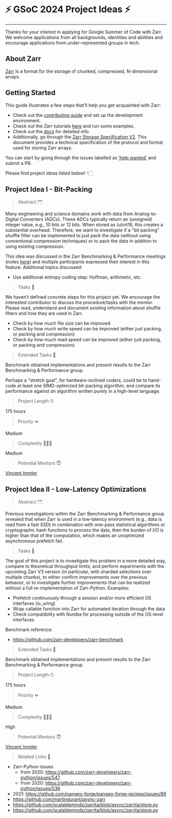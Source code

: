 # ⚡️ GSoC 2024 Project Ideas ⚡️

---

Thanks for your interest in applying for Google Summer of Code with Zarr. We welcome applications from all backgrounds, identities and abilities and encourage
applications from under-represented groups in tech.

## About Zarr

[Zarr](https://zarr.dev/) is a format for the storage of chunked, compressed, N-dimensional arrays.

## Getting Started

This guide illustrates a few steps that’ll help you get acquainted with Zarr:

- Check out the [contributing guide](https://zarr.readthedocs.io/en/stable/contributing.html) and set up the development environment.
- Check out the Zarr tutorials [here](https://zarr.readthedocs.io/en/stable/tutorial.html) and run some examples.
- Check out the [docs](https://zarr.readthedocs.io/en/stable/genindex.html) for detailed info.
- Additionally, go through the [Zarr Storage Specification V2](https://zarr.readthedocs.io/en/stable/spec/v2.html). This document provides a technical specification of the protocol and format used for storing Zarr arrays.

You can start by going through the issues labelled as [‘help wanted'](https://github.com/zarr-developers/zarr-python/issues?q=label%3A%22help+wanted%22+is%3Aissue+is%3Aopen) and submit a PR.

Please find project ideas listed below! 👇🏻

## Project Idea I - Bit-Packing

> Abstract  🗂

Many engineering and science domains work with data from Analog-to-Digital Converters (ADCs). These ADCs typically return an (unsigned) integer value, e.g., 10 bits or 12 bits. When stored as (u)int16, this creates a substantial overhead. Therefore, we want to investigate if a "bit packing" shuffle filter can be implemented to just pack the data (without using conventional compression techniques) or to pack the data in addition to using existing compression.

This idea was discussed in the Zarr Benchmarking & Performance meetings (notes [here](https://docs.google.com/document/d/1s5VBWqyh_MliVZCy9KK8ZnMy2pIeKF5pTLI2XWZ0MNE/edit?usp=sharing)) and multiple participants expressed their interest in this feature. Additional topics discussed:

- Use additional entropy coding step: Huffman, arithmetic, etc.

> Tasks 📝

We haven’t defined concrete steps for this project yet. We encourage the interested contributor to discuss the procedure/tasks with the mentor. Please read, understand and document existing information about shuffle filters and how they are used in Zarr.

- Check by how much file size can be improved
- Check by how much write speed can be improved (either just packing, or packing and compression)
- Check by how much read speed can be improved (either just packing, or packing and compression)

> Extended Tasks 📝

Benchmark obtained implementations and present results to the Zarr Benchmarking & Performance group.

Perhaps a "stretch goal", for hardware-inclined coders, could be to hand-code at least one SIMD-optimized bit-packing algorithm, and compare its performance against an algorithm written purely in a high-level language.

> Project Length ⏰

175 hours

> Priority ⏩

Medium

> Complexity 👨🏻‍💻

Medium

> Potential Mentors 😇

[Vincent Immler](mailto:vincent.immler@oregonstate.edu)

## Project Idea II - Low-Latency Optimizations

> Abstract  🗂

Previous investigations within the Zarr Benchmarking & Performance group revealed that when Zarr is used in a low-latency environment (e.g., data is read from a fast SSD) in combination with one-pass statistical algorithms or cryptographic hash functions to process the data, then the burden of I/O is higher than that of the computation, which makes an unoptimized asynchronous prefetch fail.

> Tasks 📝

The goal of this project is to investigate this problem in a more detailed way, compare to theoretical throughput limits, and perform experiments with the upcoming Zarr V3 version (in particular, with sharded selections over multiple chunks), to either confirm improvements over the previous behavior, or to investigate further improvements that can be realized without a full re-implementation of Zarr-Python. Examples:

- Prefetch continuously through a session and/or more efficient OS interfaces (io_uring)
- Wrap callable function into Zarr for automated iteration through the data
- Check compatibility with Numba for processing outside of the OS-level interfaces

Benchmark reference:
- https://github.com/zarr-developers/zarr-benchmark

> Extended Tasks 📝

Benchmark obtained implementations and present results to the Zarr Benchmarking & Performance group.

> Project Length ⏰

175 hours

> Priority ⏩

Medium

> Complexity 👨🏻‍💻

High

> Potential Mentors 😇

[Vincent Immler](mailto:vincent.immler@oregonstate.edu)

> Related Links 🔗

- Zarr-Python issues
	- from 2020: https://github.com/zarr-developers/zarr-python/issues/547
	- from 2020: https://github.com/zarr-developers/zarr-python/issues/536
- 2021: https://github.com/pangeo-forge/pangeo-forge-recipes/issues/89
- https://github.com/martindurant/async-zarr
- https://github.com/scalableminds/zarrita/blob/async/zarrita/store.py 
- https://github.com/scalableminds/zarrita/blob/async/zarrita/store.py 
